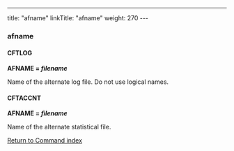 ---
title: "afname"
linkTitle: "afname"
weight: 270
--- <span id="afname"></span>

### afname

<span id="afname CFTLOG"></span>

#### CFTLOG

**AFNAME = *filename***

Name
of the alternate log file. Do not use logical names.

<span id="afname_CFTACCNT"></span>

#### CFTACCNT

**AFNAME = *filename***

Name of the alternate statistical file.

[Return to Command index](../../)
